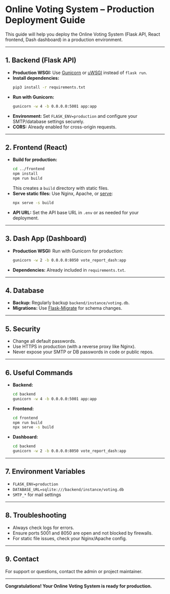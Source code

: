 # Online Voting System – Production Deployment Guide

This guide will help you deploy the Online Voting System (Flask API, React frontend, Dash dashboard) in a production environment.

---

## 1. Backend (Flask API)
- **Production WSGI:** Use [Gunicorn](https://gunicorn.org/) or [uWSGI](https://uwsgi-docs.readthedocs.io/) instead of `flask run`.
- **Install dependencies:**
  ```sh
  pip3 install -r requirements.txt
  ```
- **Run with Gunicorn:**
  ```sh
  gunicorn -w 4 -b 0.0.0.0:5001 app:app
  ```
- **Environment:** Set `FLASK_ENV=production` and configure your SMTP/database settings securely.
- **CORS:** Already enabled for cross-origin requests.

---

## 2. Frontend (React)
- **Build for production:**
  ```sh
  cd ../frontend
  npm install
  npm run build
  ```
  This creates a `build` directory with static files.
- **Serve static files:** Use Nginx, Apache, or [serve](https://www.npmjs.com/package/serve):
  ```sh
  npx serve -s build
  ```
- **API URL:** Set the API base URL in `.env` or as needed for your deployment.

---

## 3. Dash App (Dashboard)
- **Production WSGI:** Run with Gunicorn for production:
  ```sh
  gunicorn -w 2 -b 0.0.0.0:8050 vote_report_dash:app
  ```
- **Dependencies:** Already included in `requirements.txt`.

---

## 4. Database
- **Backup:** Regularly backup `backend/instance/voting.db`.
- **Migrations:** Use [Flask-Migrate](https://flask-migrate.readthedocs.io/) for schema changes.

---

## 5. Security
- Change all default passwords.
- Use HTTPS in production (with a reverse proxy like Nginx).
- Never expose your SMTP or DB passwords in code or public repos.

---

## 6. Useful Commands
- **Backend:**
  ```sh
  cd backend
  gunicorn -w 4 -b 0.0.0.0:5001 app:app
  ```
- **Frontend:**
  ```sh
  cd frontend
  npm run build
  npx serve -s build
  ```
- **Dashboard:**
  ```sh
  cd backend
  gunicorn -w 2 -b 0.0.0.0:8050 vote_report_dash:app
  ```

---

## 7. Environment Variables
- `FLASK_ENV=production`
- `DATABASE_URL=sqlite:///backend/instance/voting.db`
- `SMTP_*` for mail settings

---

## 8. Troubleshooting
- Always check logs for errors.
- Ensure ports 5001 and 8050 are open and not blocked by firewalls.
- For static file issues, check your Nginx/Apache config.

---

## 9. Contact
For support or questions, contact the admin or project maintainer.

---

**Congratulations! Your Online Voting System is ready for production.**
